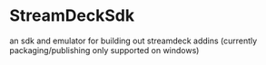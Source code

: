 # StreamDeckSdk
an sdk and emulator for building out streamdeck addins (currently packaging/publishing only supported on windows)
